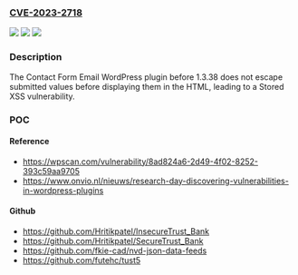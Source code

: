 ### [CVE-2023-2718](https://cve.mitre.org/cgi-bin/cvename.cgi?name=CVE-2023-2718)
![](https://img.shields.io/static/v1?label=Product&message=Contact%20Form%20Email&color=blue)
![](https://img.shields.io/static/v1?label=Version&message=0%3C%201.3.38%20&color=brighgreen)
![](https://img.shields.io/static/v1?label=Vulnerability&message=CWE-79%20Cross-Site%20Scripting%20(XSS)&color=brighgreen)

### Description

The Contact Form Email WordPress plugin before 1.3.38 does not escape submitted values before displaying them in the HTML, leading to a Stored XSS vulnerability.

### POC

#### Reference
- https://wpscan.com/vulnerability/8ad824a6-2d49-4f02-8252-393c59aa9705
- https://www.onvio.nl/nieuws/research-day-discovering-vulnerabilities-in-wordpress-plugins

#### Github
- https://github.com/Hritikpatel/InsecureTrust_Bank
- https://github.com/Hritikpatel/SecureTrust_Bank
- https://github.com/fkie-cad/nvd-json-data-feeds
- https://github.com/futehc/tust5

